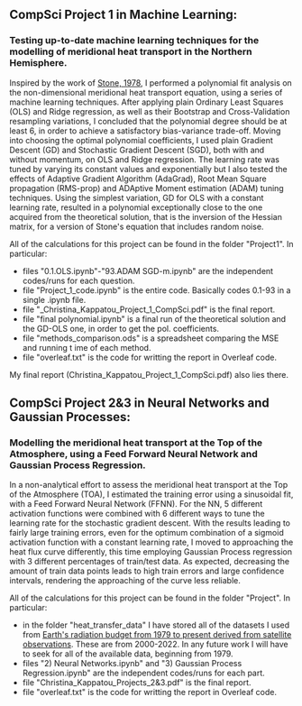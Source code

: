 ## CompSci Project 1 in Machine Learning: 
### Testing up-to-date machine learning techniques for the modelling of meridional heat transport in the Northern Hemisphere.

Inspired by the work of [Stone, 1978](https://www.sciencedirect.com/science/article/pii/0377026578900064), I performed a polynomial fit analysis on the non-dimensional meridional heat transport equation, using a series of machine learning techniques. After applying plain Ordinary Least Squares (OLS) and Ridge regression, as well as their Bootstrap and Cross-Validation resampling variations, I concluded that the polynomial degree should be at least 6, in order to achieve a satisfactory bias-variance trade-off. Moving into choosing the optimal polynomial coefficients, I used plain Gradient Descent (GD) and Stochastic Gradient Descent (SGD), both with and without momentum, on OLS and Ridge regression. The learning rate was tuned by varying its constant values and exponentially but I also tested the effects of Adaptive Gradient Algorithm (AdaGrad), Root Mean Square propagation (RMS-prop) and ADAptive Moment estimation (ADAM) tuning techniques. Using the simplest variation, GD for OLS with a constant learning rate, resulted in a polynomial exceptionally close to the one acquired from the theoretical solution, that is the inversion of the Hessian matrix, for a version of Stone's equation that includes random noise. 

All of the calculations for this project can be found in the folder "Project1". In particular:
* files "0.1.OLS.ipynb"-"93.ADAM SGD-m.ipynb" are the independent codes/runs for each question.
* file "Project_1_code.ipynb" is the entire code. Basically codes 0.1-93 in a single .ipynb file.
* file "_Christina_Kappatou_Project_1_CompSci.pdf" is the final report.
* file "final polynomial.ipynb" is a final run of the theoretical solution and the GD-OLS one, in order to get the pol. coefficients. 
* file "methods_comparison.ods" is a spreadsheet comparing the MSE and running t ime of each method.
* file "overleaf.txt" is the code for writting the report in Overleaf code.

My final report (Christina_Kappatou_Project_1_CompSci.pdf) also lies there.

## CompSci Project 2&3 in Neural Networks and Gaussian Processes:
### Modelling the meridional heat transport at the Top of the Atmosphere, using a Feed Forward Neural Network and Gaussian Process Regression.

In a non-analytical effort to assess the meridional heat transport at the Top of the Atmosphere (TOA), I estimated the training error using a sinusoidal fit, with a Feed Forward Neural Network (FFNN). For the NN,  5 different activation functions were combined with 6 different ways to tune the learning rate for the stochastic gradient descent. With the results leading to fairly large training errors, even for the optimum combination of a sigmoid activation function with a constant learning rate, I moved to approaching the heat flux curve differently, this time employing Gaussian Process regression with 3 different percentages of train/test data. As expected, decreasing the amount of train data points leads to high train errors and large confidence intervals, rendering the approaching of the curve less reliable.

All of the calculations for this project can be found in the folder "Project". In particular:
* in the folder "heat_transfer_data" I have stored all of the datasets I used from [Earth's radiation budget from 1979 to present derived from satellite observations](https://cds.climate.copernicus.eu/cdsapp#!/dataset/satellite-earth-radiation-budget?tab=overview). These are from 2000-2022. In any future work I will have to seek for all of the available data, beginning from 1979.
* files "2) Neural Networks.ipynb" and "3) Gaussian Process Regression.ipynb" are the independent codes/runs for each part.
* file "Christina_Kappatou_Projects_2&3.pdf" is the final report.
* file "overleaf.txt" is the code for writting the report in Overleaf code.
